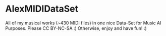 # AlexMIDIDataSet
All of my musical works (~430 MIDI files) in one nice Data-Set for Music AI Purposes. Please CC BY-NC-SA :) Otherwise, enjoy and have fun! :)
